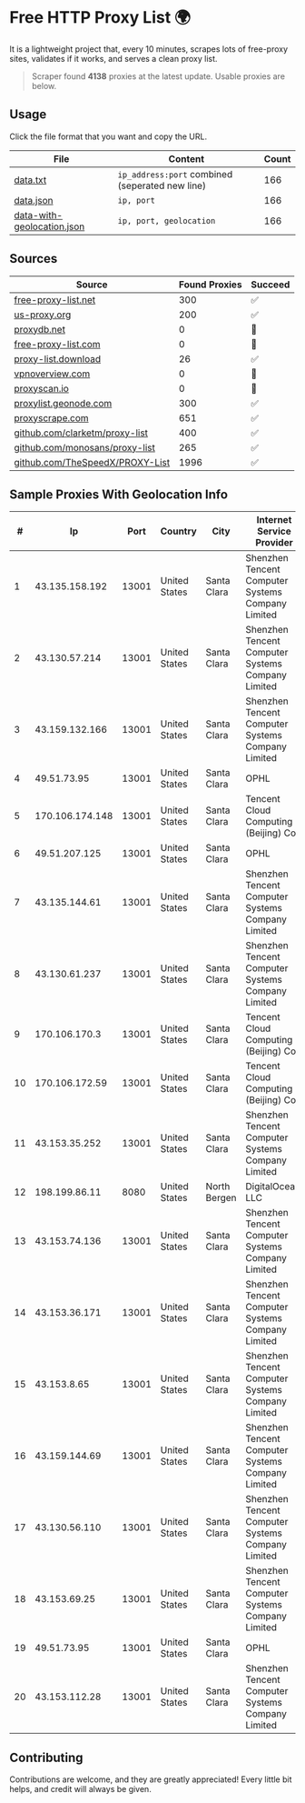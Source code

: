 
# Free HTTP Proxy List 🌍

It is a lightweight project that, every 10 minutes, scrapes lots of free-proxy sites, validates if it works, and serves a clean proxy list.


> Scraper found **4138** proxies at the latest update. Usable proxies are below.

## Usage

Click the file format that you want and copy the URL.


|File|Content|Count|
|----|-------|-----|
|[data.txt](https://raw.githubusercontent.com/themiralay/Proxy-List-World/master/data.txt)|`ip_address:port` combined (seperated new line)|166|
|[data.json](https://raw.githubusercontent.com/themiralay/Proxy-List-World/master/data.json)|`ip, port`|166|
|[data-with-geolocation.json](https://raw.githubusercontent.com/themiralay/Proxy-List-World/master/data-with-geolocation.json)|`ip, port, geolocation`|166|

## Sources

|Source|Found Proxies|Succeed|
|------|-------------|-------|
|[free-proxy-list.net](https://free-proxy-list.net)|300|✅|
|[us-proxy.org](https://www.us-proxy.org)|200|✅|
|[proxydb.net](http://proxydb.net)|0|🚫|
|[free-proxy-list.com](https://free-proxy-list.com/?page=&port=&type%5B%5D=http&type%5B%5D=https&up_time=0&search=Search)|0|🚫|
|[proxy-list.download](https://www.proxy-list.download/HTTP)|26|✅|
|[vpnoverview.com](https://vpnoverview.com/privacy/anonymous-browsing/free-proxy-servers)|0|🚫|
|[proxyscan.io](https://www.proxyscan.io)|0|🚫|
|[proxylist.geonode.com](https://proxylist.geonode.com/api/proxy-list?limit=300&page=1&sort_by=lastChecked&sort_type=desc&protocols=http,https)|300|✅|
|[proxyscrape.com](https://api.proxyscrape.com/v2/?request=displayproxies&protocol=http&timeout=10000&country=all&ssl=all&anonymity=all)|651|✅|
|[github.com/clarketm/proxy-list](https://raw.githubusercontent.com/clarketm/proxy-list/master/proxy-list-raw.txt)|400|✅|
|[github.com/monosans/proxy-list](https://raw.githubusercontent.com/monosans/proxy-list/main/proxies/http.txt)|265|✅|
|[github.com/TheSpeedX/PROXY-List](https://raw.githubusercontent.com/TheSpeedX/PROXY-List/master/http.txt)|1996|✅|


## Sample Proxies With Geolocation Info

|#|Ip|Port|Country|City|Internet Service Provider|
|-|--|----|-------|----|-------------------------|
|1|43.135.158.192|13001|United States|Santa Clara|Shenzhen Tencent Computer Systems Company Limited|
|2|43.130.57.214|13001|United States|Santa Clara|Shenzhen Tencent Computer Systems Company Limited|
|3|43.159.132.166|13001|United States|Santa Clara|Shenzhen Tencent Computer Systems Company Limited|
|4|49.51.73.95|13001|United States|Santa Clara|OPHL|
|5|170.106.174.148|13001|United States|Santa Clara|Tencent Cloud Computing (Beijing) Co|
|6|49.51.207.125|13001|United States|Santa Clara|OPHL|
|7|43.135.144.61|13001|United States|Santa Clara|Shenzhen Tencent Computer Systems Company Limited|
|8|43.130.61.237|13001|United States|Santa Clara|Shenzhen Tencent Computer Systems Company Limited|
|9|170.106.170.3|13001|United States|Santa Clara|Tencent Cloud Computing (Beijing) Co|
|10|170.106.172.59|13001|United States|Santa Clara|Tencent Cloud Computing (Beijing) Co|
|11|43.153.35.252|13001|United States|Santa Clara|Shenzhen Tencent Computer Systems Company Limited|
|12|198.199.86.11|8080|United States|North Bergen|DigitalOcean, LLC|
|13|43.153.74.136|13001|United States|Santa Clara|Shenzhen Tencent Computer Systems Company Limited|
|14|43.153.36.171|13001|United States|Santa Clara|Shenzhen Tencent Computer Systems Company Limited|
|15|43.153.8.65|13001|United States|Santa Clara|Shenzhen Tencent Computer Systems Company Limited|
|16|43.159.144.69|13001|United States|Santa Clara|Shenzhen Tencent Computer Systems Company Limited|
|17|43.130.56.110|13001|United States|Santa Clara|Shenzhen Tencent Computer Systems Company Limited|
|18|43.153.69.25|13001|United States|Santa Clara|Shenzhen Tencent Computer Systems Company Limited|
|19|49.51.73.95|13001|United States|Santa Clara|OPHL|
|20|43.153.112.28|13001|United States|Santa Clara|Shenzhen Tencent Computer Systems Company Limited|



## Contributing

Contributions are welcome, and they are greatly appreciated! Every
little bit helps, and credit will always be given.

